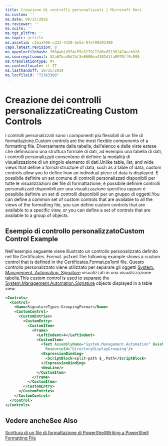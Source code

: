 ```yaml
---
title: Creazione di controlli personalizzati | Microsoft Docs
ms.custom: ''
ms.date: 09/13/2016
ms.reviewer: ''
ms.suite: ''
ms.tgt_pltfrm: ''
ms.topic: article
ms.assetid: c3baa406-cd33-4420-be5a-07ef09d93480
caps.latest.revision: 8
ms.openlocfilehash: 3504ab1d974c55e9279172d0e851961474ccb926
ms.sourcegitcommit: 52a67bcd9d7bf3e8600ea4302d1fa8970ff9c998
ms.translationtype: MT
ms.contentlocale: it-IT
ms.lasthandoff: 10/15/2019
ms.locfileid: "72363380"
---
```

# <a name="creating-custom-controls"></a><span data-ttu-id="71ef1-102">Creazione dei controlli personalizzati</span><span class="sxs-lookup"><span data-stu-id="71ef1-102">Creating Custom Controls</span></span>

<span data-ttu-id="71ef1-103">I controlli personalizzati sono i componenti più flessibili di un file di formattazione.</span><span class="sxs-lookup"><span data-stu-id="71ef1-103">Custom controls are the most flexible components of a formatting file.</span></span> <span data-ttu-id="71ef1-104">Diversamente dalla tabella, dall'elenco e dalle viste estese che definiscono una struttura formale di dati, ad esempio una tabella di dati, i controlli personalizzati consentono di definire la modalità di visualizzazione di un singolo elemento di dati.</span><span class="sxs-lookup"><span data-stu-id="71ef1-104">Unlike table, list, and wide views that define a formal structure of data, such as a table of data, custom controls allow you to define how an individual piece of data is displayed.</span></span> <span data-ttu-id="71ef1-105">È possibile definire un set comune di controlli personalizzati disponibili per tutte le visualizzazioni del file di formattazione, è possibile definire controlli personalizzati disponibili per una visualizzazione specifica oppure è possibile definire un set di controlli disponibili per un gruppo di oggetti.</span><span class="sxs-lookup"><span data-stu-id="71ef1-105">You can define a common set of custom controls that are available to all the views of the formatting file, you can define custom controls that are available to a specific view, or you can define a set of controls that are available to a group of objects.</span></span>

## <a name="custom-control-example"></a><span data-ttu-id="71ef1-106">Esempio di controllo personalizzato</span><span class="sxs-lookup"><span data-stu-id="71ef1-106">Custom Control Example</span></span>

<span data-ttu-id="71ef1-107">Nell'esempio seguente viene illustrato un controllo personalizzato definito nel file Certificates. Format. ps1xml.</span><span class="sxs-lookup"><span data-stu-id="71ef1-107">The following example shows a custom control that is defined in the Certificates.Format.ps1xml file.</span></span> <span data-ttu-id="71ef1-108">Questo controllo personalizzato viene utilizzato per separare gli oggetti [System. Management. Automation. Signature](/dotnet/api/System.Management.Automation.Signature) visualizzati in una visualizzazione tabella.</span><span class="sxs-lookup"><span data-stu-id="71ef1-108">This custom control is used to separate the [System.Management.Automation.Signature](/dotnet/api/System.Management.Automation.Signature) objects displayed in a table view.</span></span>

```xml
<Controls>
  <Control>
    <Name>SignatureTypes-GroupingFormat</Name>
    <CustomControl>
      <CustomEntries>
        <CustomEntry>
          <CustomItem>
            <Frame>
              <LeftIndent>4</LeftIndent>
              <CustomItem>
                <Text AssemblyName="System.Management.Automation" BaseName="FileSystemProviderStrings"
                  ResourceId="DirectoryDisplayGrouping"/>
                <ExpressionBinding>
                  <ScriptBlock>split-path $_.Path</ScriptBlock>
                </ExpressionBinding>
                <NewLine/>
              </CustomItem>
            </Frame>
          </CustomItem>
        </CustomEntry>
      </CustomEntries>
    </CustomControl>
  </Control>
</Controls>

```

## <a name="see-also"></a><span data-ttu-id="71ef1-109">Vedere anche</span><span class="sxs-lookup"><span data-stu-id="71ef1-109">See Also</span></span>

[<span data-ttu-id="71ef1-110">Scrittura di un file di formattazione di PowerShell</span><span class="sxs-lookup"><span data-stu-id="71ef1-110">Writing a PowerShell Formatting File</span></span>](./writing-a-powershell-formatting-file.md)
